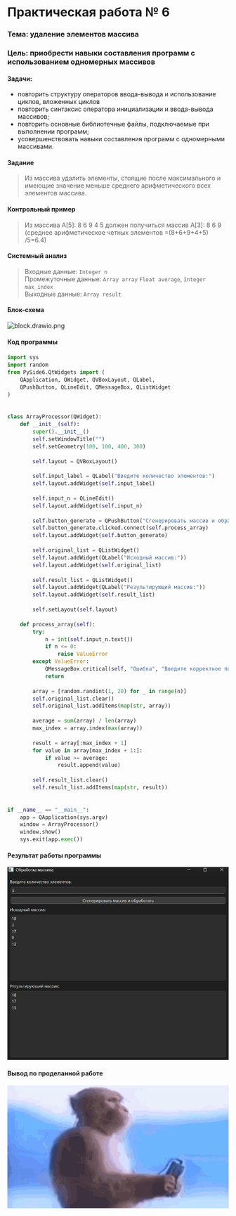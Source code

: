 # Практическая работа № 6

### Тема: удаление элементов массива

### Цель: приобрести навыки составления программ с использованием одномерных массивов

#### Задачи:

* повторить структуру операторов ввода-вывода и использование циклов, вложенных циклов
* повторить синтаксис оператора инициализации и ввода-вывода массивов;
* повторить основные библиотечные файлы, подключаемые при выполнении программ;
* усовершенствовать навыки составления программ с одномерными массивами.

#### Задание

> Из массива удалить элементы, стоящие после максимального и имеющие значение меньше среднего арифметического всех
> элементов массива.

#### Контрольный пример

> Из массива A[5]: 8 6 9 4 5 должен получиться массив A[3]: 8 6 9 (среднее арифметическое четных элементов =(8+6+9+4+5)
> /5=6.4)

#### Системный анализ

> Входные данные: `Integer n`  
> Промежуточные данные: `Array array` `Float average`, `Integer max_index`  
> Выходные данные: `Array result`

#### Блок-схема

![block.drawio.png](scr/block.drawio.png)

#### Код программы

```python
import sys
import random
from PySide6.QtWidgets import (
    QApplication, QWidget, QVBoxLayout, QLabel,
    QPushButton, QLineEdit, QMessageBox, QListWidget
)


class ArrayProcessor(QWidget):
    def __init__(self):
        super().__init__()
        self.setWindowTitle("")
        self.setGeometry(100, 100, 400, 300)

        self.layout = QVBoxLayout()

        self.input_label = QLabel("Введите количество элементов:")
        self.layout.addWidget(self.input_label)

        self.input_n = QLineEdit()
        self.layout.addWidget(self.input_n)

        self.button_generate = QPushButton("Сгенерировать массив и обработать")
        self.button_generate.clicked.connect(self.process_array)
        self.layout.addWidget(self.button_generate)

        self.original_list = QListWidget()
        self.layout.addWidget(QLabel("Исходный массив:"))
        self.layout.addWidget(self.original_list)

        self.result_list = QListWidget()
        self.layout.addWidget(QLabel("Результирующий массив:"))
        self.layout.addWidget(self.result_list)

        self.setLayout(self.layout)

    def process_array(self):
        try:
            n = int(self.input_n.text())
            if n <= 0:
                raise ValueError
        except ValueError:
            QMessageBox.critical(self, "Ошибка", "Введите корректное положительное число.")
            return

        array = [random.randint(1, 20) for _ in range(n)]
        self.original_list.clear()
        self.original_list.addItems(map(str, array))

        average = sum(array) / len(array)
        max_index = array.index(max(array))

        result = array[:max_index + 1]
        for value in array[max_index + 1:]:
            if value >= average:
                result.append(value)

        self.result_list.clear()
        self.result_list.addItems(map(str, result))


if __name__ == "__main__":
    app = QApplication(sys.argv)
    window = ArrayProcessor()
    window.show()
    sys.exit(app.exec())

```

#### Результат работы программы

![screen.png](scr/screen.png)

#### Вывод по проделанной работе

![monkey.gif](../monkey.gif)